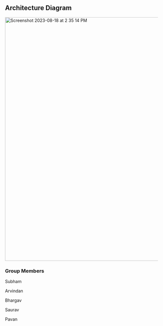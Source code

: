 <h2>Architecture Diagram</h2>

<img width="800" alt="Screenshot 2023-08-18 at 2 35 14 PM" src="https://github.com/arvindan1308/CapstonProject_Group2/assets/52846982/2ace211c-f02c-4f4b-89f0-a9d893427e66">

<h3> Group Members </h3>

<p>Subham
<p>Arvindan 
<p>Bhargav 
<p>Saurav
<p>Pavan